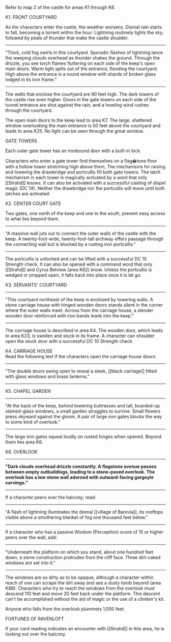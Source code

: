 Refer to map 2 of the castle for areas K1 through K6.

K1. FRONT COURTYARD

As the characters enter the castle, the weather worsens. Dismal rain starts to fall, becoming a torrent within the hour. Lightning routinely lights the sky, followed by peals of thunder that make the castle shudder.

_____
"Thick, cold fog swirls in this courtyard. Sporadic flashes of lightning lance the weeping clouds overhead as thunder shakes the ground. Through the drizzle, you see torch flames fluttering on each side of the keep's open main doors. Warm light spills out of the entrance, flooding the courtyard. High above the entrance is a round window with shards of broken glass lodged in its iron frame."
_____

The walls that enclose the courtyard are 90 feet high. The dark towers of the castle rise even higher. Doors in the gate towers on each side of the tunnel entrance are shut against the rain, and a howling wind rushes through the courtyard.

The open main doors to the keep lead to area K7. The large, shattered window overlooking the main entrance is 50 feet above the courtyard and leads to area K25. No light can be seen through the great window.

GATE TOWERS

Each outer gate tower has an ironbound door with a built-in lock.

Characters who enter a gate tower find themselves on a flag�tone floor with a hollow tower stretching high above them, The mechanisms for raising and lowering the drawbridge and portcullis fill both gate towers. The latch mechanism in each tower is magically activated by a word that only [[Strahd]] knows. It can also be activated with a successful casting of dispel magic (DC 14). Neither the drawbridge nor the portcullis will move until both latches are activated.

K2. CENTER COURT GATE 

Two gates, one north of the keep and one to the south, prevent easy access to what lies beyond them.
_____
"A massive wall juts out to connect the outer walls of the castle with the keep. A twenty-foot-wide, twenty-foot-tall archway offers passage through the connecting wall but is blocked by a rusting iron portcullis."
____

The portcullis is unlocked and can be lifted with a successful DC 15 Strength check. It can also be opened with a command word that only [[Strahd]] and Cyrus Belview (area K62) know. Unless the portcullis is wedged or propped open, it falls back into place once it is let go.

K3. SERVANTS' COURTYARD
______
"This courtyard northeast of the keep is enclosed by towering walls. A stone carriage house with hinged wooden doors stands silent in the corner where the outer walls meet. Across from the carriage house, a slender wooden door reinforced with iron bands leads into the keep."
___

The carriage house is described in area K4. The wooden door, which leads to area K23, is swollen and stuck in its frame. A character can shoulder open the stuck door with a successful DC 10 Strength check.

K4. CARRIAGE HOUSE  
Read the following text if the characters open the carriage house doors:
_____
"The double doors swing open to reveal a sleek, [[black carriage]] fitted with glass windows and brass lanterns."
____

K5. CHAPEL GARDEN
_____
"At the back of the keep, behind towering buttresses and tall, boarded-up stained-glass windows, a small garden struggles to survive. Small flowers press skyward against the gloom. A pair of large iron gates blocks the way to some kind of overlook."
_____
The large iron gates squeal loudly on rusted hinges when opened. Beyond them lies area K6.

K6. OVERLOOK
______
______"Dark clouds overhead drizzle constantly. A flagstone avenue passes between empty outbuildings, leading to a stone-paved overlook. The overlook has a low stone wall adorned with outward-facing gargoyle carvings."______
______

If a character peers over the balcony, read:

_______
"A flash of lightning illuminates the dismal [[village of Barovia]], its rooftops visible above a smothering blanket of fog one thousand feet below."
_______

If a character who has a passive Wisdom (Perception) score of 15 or higher peers over the wall, add:

______
"Underneath the platform on which you stand, about one hundred feet down, a stone construction protrudes from the cliff face. Three dirt-caked windows are set into it."
______

The windows are so dirty as to be opaque, although a character within reach of one can scrape the dirt away and see a dusty tomb beyond (area K88). Characters who try to reach the windows from the overlook must descend 110 feet and move 20 feet back under the platform. This descent can't be accomplished without the aid of magic or the use of a climber's kit.

Anyone who falls from the overlook plummets 1,000 feet.

FORTUNES OF RAVENLOFT

If your card reading indicates an encounter with [[Strahd]] in this area, he is looking out over the balcony.